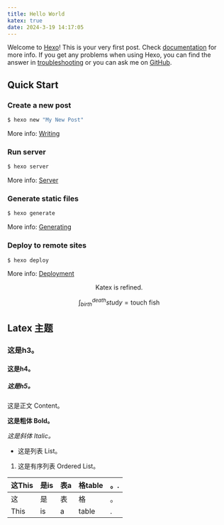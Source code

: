 ```yaml
---
title: Hello World
katex: true
date: 2024-3-19 14:17:05
---
```

Welcome to [Hexo](https://hexo.io/)! This is your very first post. Check [documentation](https://hexo.io/docs/) for more info. If you get any problems when using Hexo, you can find the answer in [troubleshooting](https://hexo.io/docs/troubleshooting.html) or you can ask me on [GitHub](https://github.com/hexojs/hexo/issues).

## Quick Start

### Create a new post

```bash
$ hexo new "My New Post"
```

More info: [Writing](https://hexo.io/docs/writing.html)

### Run server

```bash
$ hexo server
```

More info: [Server](https://hexo.io/docs/server.html)

### Generate static files

```bash
$ hexo generate
```

More info: [Generating](https://hexo.io/docs/generating.html)

### Deploy to remote sites

```bash
$ hexo deploy
```

More info: [Deployment](https://hexo.io/docs/one-command-deployment.html)

$$
\text{Katex is refined.}
$$

$$
\int_{birth}^{death} stu\text{d}y = \text{touch fish}
$$

## Latex 主题

### 这是h3。

#### 这是h4。

##### 这是h5。

这是正文 Content。

**这是粗体 Bold。**

*这是斜体 Italic。*

* 这是列表 List。

1. 这是有序列表 Ordered List。

| 这This   | 是is | 表a | 格table    | 。. |
| ---- | -- | -- | ----- | -- |
| 这   | 是 | 表 | 格    | 。 |
| This | is | a  | table | .  |
